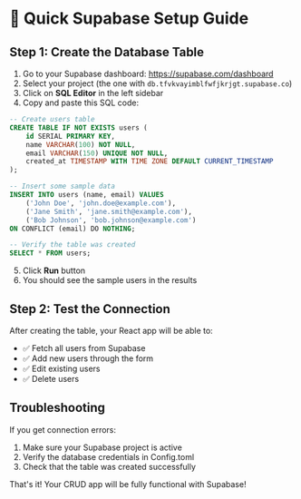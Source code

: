 # 🚀 Quick Supabase Setup Guide

## Step 1: Create the Database Table

1. Go to your Supabase dashboard: https://supabase.com/dashboard
2. Select your project (the one with `db.tfvkvayimblfwfjkrjgt.supabase.co`)
3. Click on **SQL Editor** in the left sidebar
4. Copy and paste this SQL code:

```sql
-- Create users table
CREATE TABLE IF NOT EXISTS users (
    id SERIAL PRIMARY KEY,
    name VARCHAR(100) NOT NULL,
    email VARCHAR(150) UNIQUE NOT NULL,
    created_at TIMESTAMP WITH TIME ZONE DEFAULT CURRENT_TIMESTAMP
);

-- Insert some sample data
INSERT INTO users (name, email) VALUES 
    ('John Doe', 'john.doe@example.com'),
    ('Jane Smith', 'jane.smith@example.com'),
    ('Bob Johnson', 'bob.johnson@example.com')
ON CONFLICT (email) DO NOTHING;

-- Verify the table was created
SELECT * FROM users;
```

5. Click **Run** button
6. You should see the sample users in the results

## Step 2: Test the Connection

After creating the table, your React app will be able to:
- ✅ Fetch all users from Supabase
- ✅ Add new users through the form
- ✅ Edit existing users
- ✅ Delete users

## Troubleshooting

If you get connection errors:
1. Make sure your Supabase project is active
2. Verify the database credentials in Config.toml
3. Check that the table was created successfully

That's it! Your CRUD app will be fully functional with Supabase!
